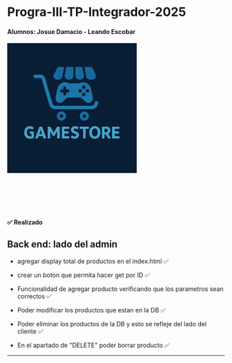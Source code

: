 # Progra-III-TP-Integrador-2025

#### Alumnos: Josue Damacio - Leando Escobar

<img src="src\public\img\logo-game-store.jpg" alt="Texto" width="300">

<br><br><br><br>


#### ✅ Realizado

## **Back end: lado del admin**

+ agregar display total de productos en el index.html ✅

+ crear un boton que permita hacer get por ID ✅

+ Funcionalidad de agregar producto verificando que los parametros sean correctos ✅

+ Poder modificar los productos que estan en la DB  ✅

+ Poder eliminar los productos de la DB y esto se refleje del lado del cliente ✅

+ En el apartado de "DELETE" poder borrar producto ✅

***

